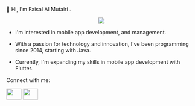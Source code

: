 👋 Hi, I'm Faisal Al Mutairi .

<p align="center"> <a href="https://twitter.com/_21fl" target="blank"><img src="https://img.shields.io/twitter/follow/_21fl?logo=twitter&style=for-the-badge"/></a> </p>

- I'm interested in mobile app development, and management.

- With a passion for technology and innovation, I've been programming since 2014, starting with Java.

- Currently, I'm expanding my skills in mobile app development with Flutter.

Connect with me:
<p align="left">

<a href="https://twitter.com/_21fl" target="blank"><img align="center" src="https://raw.githubusercontent.com/rahuldkjain/github-profile-readme-generator/master/src/images/icons/Social/twitter.svg" height="30" width="40" /></a>
<a href="https://www.linkedin.com/in/faisal-al-mutairi-a56890250" target="blank"><img align="center" src="https://raw.githubusercontent.com/rahuldkjain/github-profile-readme-generator/master/src/images/icons/Social/linked-in-alt.svg" height="30" width="40" /></a>


